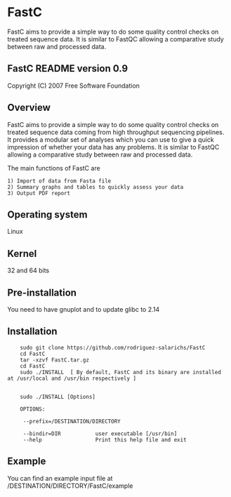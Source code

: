 # FastC
FastC aims to provide a simple way to do some quality control checks on treated sequence data. It is similar to FastQC allowing a comparative study between raw and processed data.


FastC README version 0.9
------------------------

Copyright (C) 2007 Free Software Foundation


Overview
--------

FastC aims to provide a simple way to do some quality control checks on treated sequence data coming from high throughput sequencing pipelines. It provides a modular set of analyses which you can use to give a quick impression of whether your data has any problems. It is similar to FastQC allowing a comparative study between raw and processed data.

The main functions of FastC are

    1) Import of data from Fasta file
    2) Summary graphs and tables to quickly assess your data
    3) Output PDF report


Operating system
----------------
Linux


Kernel
------
32 and 64 bits


Pre-installation
----------------

You need to have gnuplot and to update glibc to 2.14


Installation
------------
        sudo git clone https://github.com/rodriguez-salarichs/FastC
        cd FastC
        tar -xzvf FastC.tar.gz
        cd FastC
        sudo ./INSTALL  [ By default, FastC and its binary are installed at /usr/local and /usr/bin respectively ]
        
        
        sudo ./INSTALL [Options]

        OPTIONS:

         --prefix=/DESTINATION/DIRECTORY

         --bindir=DIR           user executable [/usr/bin]
         --help                 Print this help file and exit


Example
-------

You can find an example input file at /DESTINATION/DIRECTORY/FastC/example
